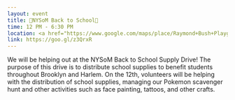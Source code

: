 ```yaml
---
layout: event
title: 🎒NYSoM Back to School🎒
time: 12 PM - 6:30 PM
location: <a href="https://www.google.com/maps/place/Raymond+Bush+Playground/@40.6863739,-73.9418614,17z/data=!3m1!4b1!4m5!3m4!1s0x89c25b8bb08aedb5:0x818bbf8bef147a78!8m2!3d40.6863739!4d-73.9396727">Raymond Bush Playground</a>, Brooklyn
link: https://goo.gl/z3QrxR
---
```

We will be helping out at the NYSoM Back to School Supply Drive! The purpose of this drive is to distribute school supplies to benefit students throughout Brooklyn and Harlem. On the 12th, volunteers will be helping with the distribution of school supplies, managing our Pokemon scavenger hunt and other activities such as face painting, tattoos, and other crafts.

